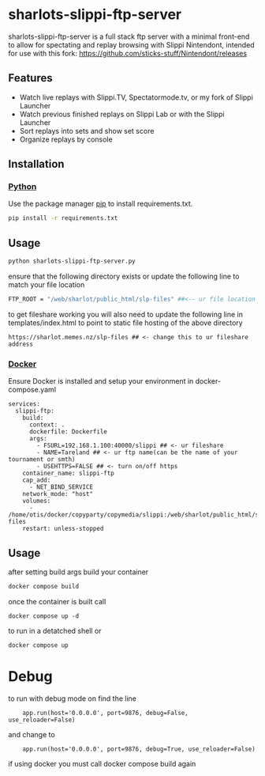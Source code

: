 # sharlots-slippi-ftp-server

sharlots-slippi-ftp-server is a full stack ftp server with a minimal front-end to allow for spectating and replay browsing with Slippi Nintendont, intended for use with this fork:
https://github.com/sticks-stuff/Nintendont/releases

## Features

- Watch live replays with Slippi.TV, Spectatormode.tv, or my fork of Slippi Launcher
- Watch previous finished replays on Slippi Lab or with the Slippi Launcher
- Sort replays into sets and show set score
- Organize replays by console

## Installation

### [Python](https://www.python.org/downloads)

Use the package manager [pip](https://pip.pypa.io/en/stable/) to install requirements.txt.

```bash
pip install -r requirements.txt
```

## Usage
```bash
python sharlots-slippi-ftp-server.py
```
ensure that the following directory exists or update the following line to match your file location
```bash
FTP_ROOT = "/web/sharlot/public_html/slp-files" ##<-- ur file location here
```
to get fileshare working you will also need to update the following line in templates/index.html to point to static file hosting of the above directory

```
https://sharlot.memes.nz/slp-files ## <- change this to ur fileshare address
```

### [Docker](https://www.docker.com/get-started)

Ensure Docker is installed and setup your environment in docker-compose.yaml

```
services:
  slippi-ftp:
    build:
      context: .
      dockerfile: Dockerfile
      args:
        - FSURL=192.168.1.100:40000/slippi ## <- ur fileshare
        - NAME=Tareland ## <- ur ftp name(can be the name of your tournament or smth)
        - USEHTTPS=FALSE ## <- turn on/off https
    container_name: slippi-ftp
    cap_add:
      - NET_BIND_SERVICE
    network_mode: "host"
    volumes:
      - /home/otis/docker/copyparty/copymedia/slippi:/web/sharlot/public_html/slp-files
    restart: unless-stopped
```

## Usage
after setting build args build your container 
```bash
docker compose build
```
once the container is built call
```
docker compose up -d
```
to run in a detatched shell or
```
docker compose up
```
# Debug
to run with debug mode on find the line

```
    app.run(host='0.0.0.0', port=9876, debug=False, use_reloader=False)
```
and change to
```
    app.run(host='0.0.0.0', port=9876, debug=True, use_reloader=False)
```
if using docker you must call docker compose build again
